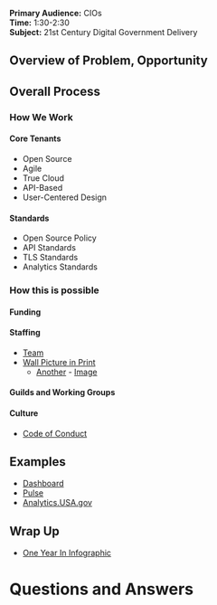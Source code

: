 
**Primary Audience:** CIOs   
**Time:** 1:30-2:30  
**Subject:** 21st Century Digital Government Delivery  


## Overview of Problem, Opportunity 



## Overall Process 

### How We Work


#### Core Tenants
* Open Source 
* Agile 
* True Cloud 
* API-Based
* User-Centered Design 


#### Standards 
* Open Source Policy
* API Standards 
* TLS Standards 
* Analytics Standards 


### How this is possible 

#### Funding 

#### Staffing 

* [Team](https://18f.gsa.gov/team/) 
* [Wall Picture in Print](http://fedscoop.com/one-year-later-a-look-back-on-the-growth-of-18f)
  * [Another](http://technical.ly/dc/2014/12/29/18f-profile/) - [Image](http://technical.ly/dc/wp-content/uploads/sites/5/2014/12/20141125_1233542-e1419744770912.jpg)

#### Guilds and Working Groups 


#### Culture
* [Code of Conduct](https://18f.gsa.gov/2015/05/12/on-culture-change-a-code-of-conduct/)

## Examples

* [Dashboard](https://18f.gsa.gov/dashboard/)
* [Pulse](https://pulse.18f.gov)
* [Analytics.USA.gov](https://analytics.usa.gov/)

## Wrap Up
* [One Year In Infographic](https://18f.gsa.gov/2015/03/19/18f-by-the-numbers/)


# Questions and Answers 
